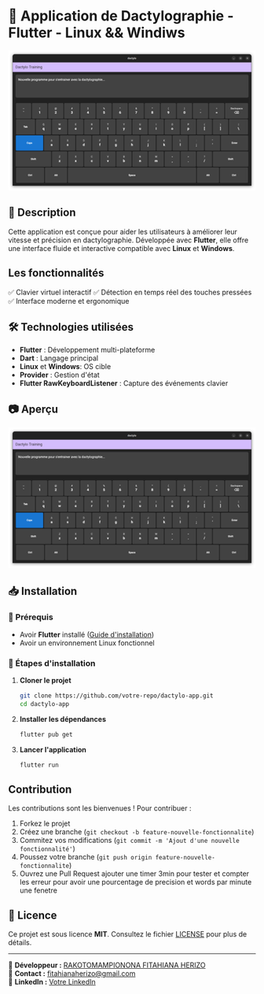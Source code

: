 # 📝 Application de Dactylographie - Flutter - Linux  && Windiws

![Aperçu de l'application](assets/images/apercu.png)

## 📌 Description

Cette application est conçue pour aider les utilisateurs à améliorer leur vitesse et précision en dactylographie. Développée avec **Flutter**, elle offre une interface fluide et interactive compatible avec **Linux** et  **Windows**.

## Les fonctionnalités

✅ Clavier virtuel interactif
✅ Détection en temps réel des touches pressées
✅ Interface moderne et ergonomique

## 🛠️ Technologies utilisées

- **Flutter** : Développement multi-plateforme
- **Dart** : Langage principal
- **Linux**  et **Windows**: OS cible
- **Provider** : Gestion d'état
- **Flutter RawKeyboardListener** : Capture des événements clavier

## 📷 Aperçu

![Interface principale](assets/images/apercu.png)

## 📥 Installation

### 🔹 Prérequis
- Avoir **Flutter** installé ([Guide d'installation](https://docs.flutter.dev/get-started/install/linux))
- Avoir un environnement Linux fonctionnel

### 🔹 Étapes d'installation

1. **Cloner le projet**
   ```bash
   git clone https://github.com/votre-repo/dactylo-app.git
   cd dactylo-app
   ```

2. **Installer les dépendances**
   ```bash
   flutter pub get
   ```

3. **Lancer l'application**
   ```bash
   flutter run
   ```

##  Contribution

Les contributions sont les bienvenues ! Pour contribuer :
1. Forkez le projet
2. Créez une branche (`git checkout -b feature-nouvelle-fonctionnalite`)
3. Commitez vos modifications (`git commit -m 'Ajout d'une nouvelle fonctionnalité'`)
4. Poussez votre branche (`git push origin feature-nouvelle-fonctionnalite`)
5. Ouvrez une Pull Request
ajouter une timer 3min pour tester et compter les erreur pour avoir une pourcentage de precision et words par minute
une fenetre 
## 📄 Licence

Ce projet est sous licence **MIT**. Consultez le fichier [LICENSE](LICENSE) pour plus de détails.

---

🔹 **Développeur :** [RAKOTOMAMPIONONA FITAHIANA HERIZO](https://github.com/Fitahiana-herizo-RAKOTOMAMPIONONA)  
📧 **Contact :** [fitahianaherizo@gmail.com](mailto:fitahianaherizo10@gmail.com)  
💼 **LinkedIn :** [Votre LinkedIn](https://www.linkedin.com/in/fitahiana-herizo-rakotomampionona-586960277/)

